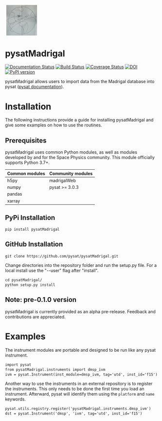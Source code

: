 <div align="left">
        <img height="0" width="0px">
        <img width="20%" src="https://raw.githubusercontent.com/pysat/pysatMadrigal/main/docs/figures/pysatMadrigal.png" alt="pysatMadrigal" title="pysatMadrigal"</img>
</div>

# pysatMadrigal
[![Documentation Status](https://readthedocs.org/projects/pysatmadrigal/badge/?version=latest)](https://pysatmadrigal.readthedocs.io/en/latest/?badge=latest)
[![Build Status](https://github.com/github/docs/actions/workflows/main.yml/badge.svg)](https://github.com/github/docs/actions/workflows/main.yml/badge.svg)
[![Coverage Status](https://coveralls.io/repos/github/pysat/pysatMadrigal/badge.svg?branch=main)](https://coveralls.io/github/pysat/pysatMadrigal?branch=main)
[![DOI](https://zenodo.org/badge/258384773.svg)](https://zenodo.org/badge/latestdoi/258384773)
[![PyPI version](https://badge.fury.io/py/pysatMadrigal.svg)](https://badge.fury.io/py/pysatMadrigal)

pysatMadrigal allows users to import data from the Madrigal database into
pysat ([pysat documentation](http://pysat.readthedocs.io/en/latest/)).


# Installation

The following instructions provide a guide for installing pysatMadrigal and
give some examples on how to use the routines.

## Prerequisites

pysatMadrigal uses common Python modules, as well as modules developed by and
for the Space Physics community.  This module officially supports Python 3.7+.

| Common modules | Community modules |
| -------------- | ----------------- |
| h5py           | madrigalWeb       |
| numpy          | pysat >= 3.0.3    |
| pandas         |                   |
| xarray         |                   |


## PyPi Installation
```
pip install pysatMadrigal
```

## GitHub Installation
```
git clone https://github.com/pysat/pysatMadrigal.git
```

Change directories into the repository folder and run the setup.py file.  For
a local install use the "--user" flag after "install".

```
cd pysatMadrigal/
python setup.py install
```

Note: pre-0.1.0 version
-----------------------
pysatMadrigal is currently provided as an alpha pre-release.  Feedback and
contributions are appreciated.

# Examples

The instrument modules are portable and designed to be run like any pysat
instrument.

```
import pysat
from pysatMadrigal.instruments import dmsp_ivm
ivm = pysat.Instrument(inst_module=dmsp_ivm, tag='utd', inst_id='f15')
```

Another way to use the instruments in an external repository is to register the
instruments.  This only needs to be done the first time you load an instrument.
Afterward, pysat will identify them using the `platform` and `name` keywords.

```
pysat.utils.registry.register('pysatMadrigal.instruments.dmsp_ivm')
dst = pysat.Instrument('dmsp', 'ivm', tag='utd', inst_id='f15')
```
